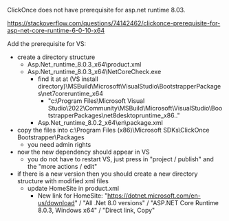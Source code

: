 ClickOnce does not have prerequisite for asp.net runtime 8.03.

https://stackoverflow.com/questions/74142462/clickonce-prerequisite-for-asp-net-core-runtime-6-0-10-x64


Add the prerequisite for VS:

- create a directory structure
  - Asp.Net_runtime_8.0.3_x64\product.xml
  - Asp.Net_runtime_8.0.3_x64\NetCoreCheck.exe
    - find it at at (VS install directory)\MSBuild\Microsoft\VisualStudio\BootstrapperPackages\net7coreruntime_x64
      - "c:\Program Files\Microsoft Visual Studio\2022\Community\MSBuild\Microsoft\VisualStudio\BootstrapperPackages\net8desktopruntime_x86\.." 
    - Asp.Net_runtime_8.0.2_x64\en\package.xml
- copy the files into c:\Program Files (x86)\Microsoft SDKs\ClickOnce Bootstrapper\Packages
    - you need admin rights
- now the new dependency should appear in VS
    - you do not have to restart VS, just press in "project / publish" and the "more actions / edit"
- if there is a new version then you should create a new directory structure with modified xml files
    - update HomeSite in product.xml
      - New link for HomeSite: "https://dotnet.microsoft.com/en-us/download" / "All .Net 8.0 versions" / "ASP.NET Core Runtime 8.0.3, Windows x64" / "Direct link, Copy"
